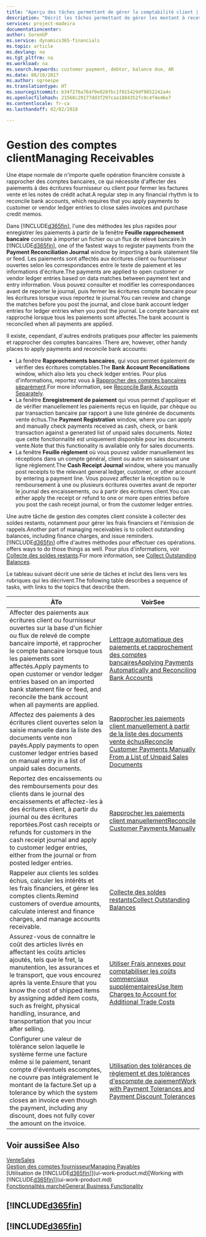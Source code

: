 ```yaml
---
title: "Aperçu des tâches permettant de gérer la comptabilité client | Microsoft Docs"
description: "Décrit les tâches permettant de gérer les montant à recevoir et d'affecter les paiements aux écritures client ou fournisseur."
services: project-madeira
documentationcenter: 
author: SorenGP
ms.service: dynamics365-financials
ms.topic: article
ms.devlang: na
ms.tgt_pltfrm: na
ms.workload: na
ms.search.keywords: customer payment, debtor, balance due, AR
ms.date: 08/10/2017
ms.author: sgroespe
ms.translationtype: HT
ms.sourcegitcommit: b34f276a764f0e828fbc1f015429df9852242a4c
ms.openlocfilehash: 21568c29177dd3f297caa1884352fc9c4f4e46e7
ms.contentlocale: fr-ca
ms.lasthandoff: 02/02/2018

---
```

# <a name="managing-receivables"></a><span data-ttu-id="cbd4a-103">Gestion des comptes client</span><span class="sxs-lookup"><span data-stu-id="cbd4a-103">Managing Receivables</span></span>
<span data-ttu-id="cbd4a-104">Une étape normale de n'importe quelle opération financière consiste à rapprocher des comptes bancaires, ce qui nécessite d'affecter des paiements à des écritures fournisseur ou client pour fermer les factures vente et les notes de crédit achat.</span><span class="sxs-lookup"><span data-stu-id="cbd4a-104">A regular step in any financial rhythm is to reconcile bank accounts, which requires that you apply payments to customer or vendor ledger entries to close sales invoices and purchase credit memos.</span></span>  

<span data-ttu-id="cbd4a-105">Dans [!INCLUDE[d365fin](includes/d365fin_md.md)], l'une des méthodes les plus rapides pour enregistrer les paiements à partir de la fenêtre **Feuille rapprochement bancaire** consiste à importer un fichier ou un flux de relevé bancaire.</span><span class="sxs-lookup"><span data-stu-id="cbd4a-105">In [!INCLUDE[d365fin](includes/d365fin_md.md)], one of the fastest ways to register payments from the **Payment Reconciliation Journal** window by importing a bank statement file or feed.</span></span> <span data-ttu-id="cbd4a-106">Les paiements sont affectés aux écritures client ou fournisseur ouvertes selon les correspondances entre le texte de paiement et les informations d'écriture.</span><span class="sxs-lookup"><span data-stu-id="cbd4a-106">The payments are applied to open customer or vendor ledger entries based on data matches between payment text and entry information.</span></span> <span data-ttu-id="cbd4a-107">Vous pouvez consulter et modifier les correspondances avant de reporter le journal, puis fermer les écritures compte bancaire pour les écritures lorsque vous reportez le journal.</span><span class="sxs-lookup"><span data-stu-id="cbd4a-107">You can review and change the matches before you post the journal, and close bank account ledger entries for ledger entries when you post the journal.</span></span> <span data-ttu-id="cbd4a-108">Le compte bancaire est rapproché lorsque tous les paiements sont affectés.</span><span class="sxs-lookup"><span data-stu-id="cbd4a-108">The bank account is reconciled when all payments are applied.</span></span>

<span data-ttu-id="cbd4a-109">Il existe, cependant, d'autres endroits pratiques pour affecter les paiements et rapprocher des comptes bancaires :</span><span class="sxs-lookup"><span data-stu-id="cbd4a-109">There are, however, other handy places to apply payments and reconcile bank accounts:</span></span>  

* <span data-ttu-id="cbd4a-110">La fenêtre **Rapprochements bancaires**, qui vous permet également de vérifier des écritures comptables.</span><span class="sxs-lookup"><span data-stu-id="cbd4a-110">The **Bank Account Reconciliations** window, which also lets you check ledger entries.</span></span> <span data-ttu-id="cbd4a-111">Pour plus d'informations, reportez vous à [Rapprocher des comptes bancaires séparément](bank-how-reconcile-bank-accounts-separately.md).</span><span class="sxs-lookup"><span data-stu-id="cbd4a-111">For more information, see [Reconcile Bank Accounts Separately](bank-how-reconcile-bank-accounts-separately.md).</span></span>  
* <span data-ttu-id="cbd4a-112">La fenêtre **Enregistrement de paiement** qui vous permet d'appliquer et de vérifier manuellement les paiements reçus en liquide, par chèque ou par transaction bancaire par rapport à une liste générée de documents vente échus.</span><span class="sxs-lookup"><span data-stu-id="cbd4a-112">The **Payment Registration** window, where you can apply and manually check payments received as cash, check, or bank transaction against a generated list of unpaid sales documents.</span></span> <span data-ttu-id="cbd4a-113">Notez que cette fonctionnalité est uniquement disponible pour les documents vente.</span><span class="sxs-lookup"><span data-stu-id="cbd4a-113">Note that this functionality is available only for sales documents.</span></span>  
* <span data-ttu-id="cbd4a-114">La fenêtre **Feuille règlement** où vous pouvez valider manuellement les réceptions dans un compte général, client ou autre en saisissant une ligne règlement.</span><span class="sxs-lookup"><span data-stu-id="cbd4a-114">The **Cash Receipt Journal** window, where you manually post receipts to the relevant general ledger, customer, or other account by entering a payment line.</span></span> <span data-ttu-id="cbd4a-115">Vous pouvez affecter la réception ou le remboursement à une ou plusieurs écritures ouvertes avant de reporter le journal des encaissements, ou à partir des écritures client.</span><span class="sxs-lookup"><span data-stu-id="cbd4a-115">You can either apply the receipt or refund to one or more open entries before you post the cash receipt journal, or from the customer ledger entries.</span></span>  

<span data-ttu-id="cbd4a-116">Une autre tâche de gestion des comptes client consiste à collecter des soldes restants, notamment pour gérer les frais financiers et l'émission de rappels.</span><span class="sxs-lookup"><span data-stu-id="cbd4a-116">Another part of managing receivables is to collect outstanding balances, including finance charges, and issue reminders.</span></span> [!INCLUDE[d365fin](includes/d365fin_md.md)]<span data-ttu-id="cbd4a-117"> offre d'autres méthodes pour effectuer ces opérations.</span><span class="sxs-lookup"><span data-stu-id="cbd4a-117"> offers ways to do those things as well.</span></span> <span data-ttu-id="cbd4a-118">Pour plus d'informations, voir [Collecte des soldes restants](receivables-collect-outstanding-balances.md).</span><span class="sxs-lookup"><span data-stu-id="cbd4a-118">For more information, see [Collect Outstanding Balances](receivables-collect-outstanding-balances.md).</span></span>  

<span data-ttu-id="cbd4a-119">Le tableau suivant décrit une série de tâches et inclut des liens vers les rubriques qui les décrivent.</span><span class="sxs-lookup"><span data-stu-id="cbd4a-119">The following table describes a sequence of tasks, with links to the topics that describe them.</span></span>  

| <span data-ttu-id="cbd4a-120">À</span><span class="sxs-lookup"><span data-stu-id="cbd4a-120">To</span></span> | <span data-ttu-id="cbd4a-121">Voir</span><span class="sxs-lookup"><span data-stu-id="cbd4a-121">See</span></span> |
| --- | --- |
| <span data-ttu-id="cbd4a-122">Affecter des paiements aux écritures client ou fournisseur ouvertes sur la base d'un fichier ou flux de relevé de compte bancaire importé, et rapprocher le compte bancaire lorsque tous les paiements sont affectés.</span><span class="sxs-lookup"><span data-stu-id="cbd4a-122">Apply payments to open customer or vendor ledger entries based on an imported bank statement file or feed, and reconcile the bank account when all payments are applied.</span></span> |[<span data-ttu-id="cbd4a-123">Lettrage automatique des paiements et rapprochement des comptes bancaires</span><span class="sxs-lookup"><span data-stu-id="cbd4a-123">Applying Payments Automatically and Reconciling Bank Accounts</span></span>](receivables-apply-payments-auto-reconcile-bank-accounts.md) |
| <span data-ttu-id="cbd4a-124">Affectez des paiements à des écritures client ouvertes selon la saisie manuelle dans la liste des documents vente non payés.</span><span class="sxs-lookup"><span data-stu-id="cbd4a-124">Apply payments to open customer ledger entries based on manual entry in a list of unpaid sales documents.</span></span> |[<span data-ttu-id="cbd4a-125">Rapprocher les paiements client manuellement à partir de la liste des documents vente échus</span><span class="sxs-lookup"><span data-stu-id="cbd4a-125">Reconcile Customer Payments Manually From a List of Unpaid Sales Documents</span></span>](receivables-how-reconcile-customer-payments-list-unpaid-sales-documents.md) |
| <span data-ttu-id="cbd4a-126">Reportez des encaissements ou des remboursements pour des clients dans le journal des encaissements et affectez-les à des écritures client, à partir du journal ou des écritures reportées.</span><span class="sxs-lookup"><span data-stu-id="cbd4a-126">Post cash receipts or refunds for customers in the cash receipt journal and apply to customer ledger entries, either from the journal or from posted ledger entries.</span></span> |[<span data-ttu-id="cbd4a-127">Rapprocher les paiements client manuellement</span><span class="sxs-lookup"><span data-stu-id="cbd4a-127">Reconcile Customer Payments Manually</span></span>](receivables-how-apply-sales-transactions-manually.md) |
| <span data-ttu-id="cbd4a-128">Rappeler aux clients les soldes échus, calculer les intérêts et les frais financiers, et gérer les comptes clients.</span><span class="sxs-lookup"><span data-stu-id="cbd4a-128">Remind customers of overdue amounts, calculate interest and finance charges, and manage accounts receivable.</span></span> |[<span data-ttu-id="cbd4a-129">Collecte des soldes restants</span><span class="sxs-lookup"><span data-stu-id="cbd4a-129">Collect Outstanding Balances</span></span>](receivables-collect-outstanding-balances.md) |
|<span data-ttu-id="cbd4a-130">Assurez-vous de connaître le coût des articles livrés en affectant les coûts articles ajoutés, tels que le fret, la manutention, les assurances et le transport, que vous encourez après la vente.</span><span class="sxs-lookup"><span data-stu-id="cbd4a-130">Ensure that you know the cost of shipped items by assigning added item costs, such as freight, physical handling, insurance, and transportation that you incur after selling.</span></span>|[<span data-ttu-id="cbd4a-131">Utiliser Frais annexes pour comptabiliser les coûts commerciaux supplémentaires</span><span class="sxs-lookup"><span data-stu-id="cbd4a-131">Use Item Charges to Account for Additional Trade Costs</span></span>](payables-how-assign-item-charges.md)|
|<span data-ttu-id="cbd4a-132">Configurer une valeur de tolérance selon laquelle le système ferme une facture même si le paiement, tenant compte d'éventuels escomptes, ne couvre pas intégralement le montant de la facture.</span><span class="sxs-lookup"><span data-stu-id="cbd4a-132">Set up a tolerance by which the system closes an invoice even though the payment, including any discount, does not fully cover the amount on the invoice.</span></span>|[<span data-ttu-id="cbd4a-133">Utilisation des tolérances de règlement et des tolérances d'escompte de paiement</span><span class="sxs-lookup"><span data-stu-id="cbd4a-133">Work with Payment Tolerances and Payment Discount Tolerances</span></span>](finance-payment-tolerance-and-payment-discount-tolerance.md)|
## <a name="see-also"></a><span data-ttu-id="cbd4a-134">Voir aussi</span><span class="sxs-lookup"><span data-stu-id="cbd4a-134">See Also</span></span>
[<span data-ttu-id="cbd4a-135">Vente</span><span class="sxs-lookup"><span data-stu-id="cbd4a-135">Sales</span></span>](sales-manage-sales.md)  
[<span data-ttu-id="cbd4a-136">Gestion des comptes fournisseur</span><span class="sxs-lookup"><span data-stu-id="cbd4a-136">Managing Payables</span></span>](payables-manage-payables.md)  
<span data-ttu-id="cbd4a-137">[Utilisation de [!INCLUDE[d365fin](includes/d365fin_md.md)]](ui-work-product.md)</span><span class="sxs-lookup"><span data-stu-id="cbd4a-137">[Working with [!INCLUDE[d365fin](includes/d365fin_md.md)]](ui-work-product.md)</span></span>  
[<span data-ttu-id="cbd4a-138">Fonctionnalités marché</span><span class="sxs-lookup"><span data-stu-id="cbd4a-138">General Business Functionality</span></span>](ui-across-business-areas.md)

## [!INCLUDE[d365fin](includes/free_trial_md.md)]  
## [!INCLUDE[d365fin](includes/training_link_md.md)]

